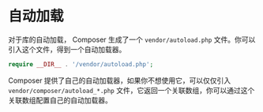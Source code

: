 # 自动加载

对于库的自动加载， Composer 生成了一个 `vendor/autoload.php` 文件。你可以引入这个文件，得到一个自动加载器。

```php
require __DIR__ . '/vendor/autoload.php';
```

Composer 提供了自己的自动加载器，如果你不想使用它，可以仅仅引入 `vendor/composer/autoload_*.php` 文件，它返回一个关联数组，你可以通过这个关联数组配置自己的自动加载器。

